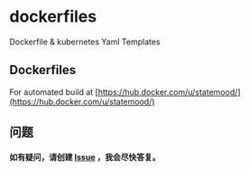 # dockerfiles
Dockerfile &amp; kubernetes Yaml Templates


## Dockerfiles

For automated build at [https://hub.docker.com/u/statemood/](https://hub.docker.com/u/statemood/)

## 问题
#### 如有疑问，请创建 [Issue](https://github.com/Statemood/dockerfiles/issues) ，我会尽快答复。

